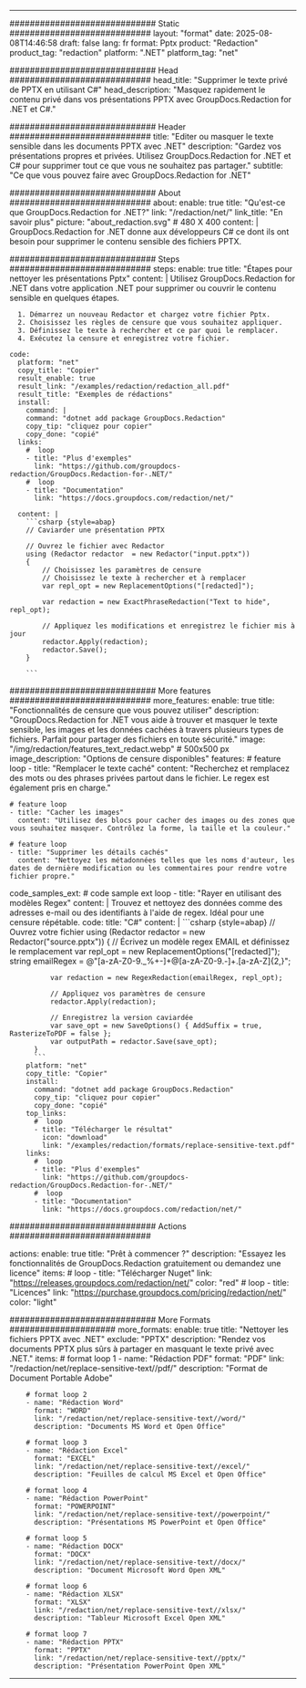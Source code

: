 
---
############################# Static ############################
layout: "format"
date:  2025-08-08T14:46:58
draft: false
lang: fr
format: Pptx
product: "Redaction"
product_tag: "redaction"
platform: ".NET"
platform_tag: "net"

############################# Head ############################
head_title: "Supprimer le texte privé de PPTX en utilisant C#"
head_description: "Masquez rapidement le contenu privé dans vos présentations PPTX avec GroupDocs.Redaction for .NET et C#."

############################# Header ############################
title: "Editer ou masquer le texte sensible dans les documents PPTX avec .NET" 
description: "Gardez vos présentations propres et privées. Utilisez GroupDocs.Redaction for .NET et C# pour supprimer tout ce que vous ne souhaitez pas partager."
subtitle: "Ce que vous pouvez faire avec GroupDocs.Redaction for .NET" 

############################# About ############################
about:
    enable: true
    title: "Qu'est-ce que GroupDocs.Redaction for .NET?"
    link: "/redaction/net/"
    link_title: "En savoir plus"
    picture: "about_redaction.svg" # 480 X 400
    content: |
       GroupDocs.Redaction for .NET donne aux développeurs C# ce dont ils ont besoin pour supprimer le contenu sensible des fichiers PPTX.

############################# Steps ############################
steps:
    enable: true
    title: "Étapes pour nettoyer les présentations Pptx"
    content: |
      Utilisez GroupDocs.Redaction for .NET dans votre application .NET pour supprimer ou couvrir le contenu sensible en quelques étapes.
      
      1. Démarrez un nouveau Redactor et chargez votre fichier Pptx.
      2. Choisissez les règles de censure que vous souhaitez appliquer.
      3. Définissez le texte à rechercher et ce par quoi le remplacer.
      4. Exécutez la censure et enregistrez votre fichier.
   
    code:
      platform: "net"
      copy_title: "Copier"
      result_enable: true
      result_link: "/examples/redaction/redaction_all.pdf"
      result_title: "Exemples de rédactions"
      install:
        command: |
        command: "dotnet add package GroupDocs.Redaction"
        copy_tip: "cliquez pour copier"
        copy_done: "copié"
      links:
        #  loop
        - title: "Plus d'exemples"
          link: "https://github.com/groupdocs-redaction/GroupDocs.Redaction-for-.NET/"
        #  loop
        - title: "Documentation"
          link: "https://docs.groupdocs.com/redaction/net/"
          
      content: |
        ```csharp {style=abap}
        // Caviarder une présentation PPTX

        // Ouvrez le fichier avec Redactor
        using (Redactor redactor  = new Redactor("input.pptx"))
        {
            // Choisissez les paramètres de censure
            // Choisissez le texte à rechercher et à remplacer
            var repl_opt = new ReplacementOptions("[redacted]");
            
            var redaction = new ExactPhraseRedaction("Text to hide", repl_opt);

            // Appliquez les modifications et enregistrez le fichier mis à jour
            redactor.Apply(redaction);
            redactor.Save();
        }
        
        ```            


############################# More features ############################
more_features:
  enable: true
  title: "Fonctionnalités de censure que vous pouvez utiliser"
  description: "GroupDocs.Redaction for .NET vous aide à trouver et masquer le texte sensible, les images et les données cachées à travers plusieurs types de fichiers. Parfait pour partager des fichiers en toute sécurité."
  image: "/img/redaction/features_text_redact.webp" # 500x500 px
  image_description: "Options de censure disponibles"
  features:
    # feature loop
    - title: "Remplacer le texte caché"
      content: "Recherchez et remplacez des mots ou des phrases privées partout dans le fichier. Le regex est également pris en charge."

    # feature loop
    - title: "Cacher les images"
      content: "Utilisez des blocs pour cacher des images ou des zones que vous souhaitez masquer. Contrôlez la forme, la taille et la couleur."

    # feature loop
    - title: "Supprimer les détails cachés"
      content: "Nettoyez les métadonnées telles que les noms d'auteur, les dates de dernière modification ou les commentaires pour rendre votre fichier propre."
      
  code_samples_ext:
    # code sample ext loop
    - title: "Rayer en utilisant des modèles Regex"
      content: |
        Trouvez et nettoyez des données comme des adresses e-mail ou des identifiants à l'aide de regex. Idéal pour une censure répétable.
      code:
        title: "C#"
        content: |
          ```csharp {style=abap}
          //  Ouvrez votre fichier
          using (Redactor redactor  = new Redactor("source.pptx"))
          {
              // Écrivez un modèle regex EMAIL et définissez le remplacement
              var repl_opt = new ReplacementOptions("[redacted]");
              string emailRegex = @"[a-zA-Z0-9._%+-]+@[a-zA-Z0-9.-]+\.[a-zA-Z]{2,}";

              var redaction = new RegexRedaction(emailRegex, repl_opt);

              // Appliquez vos paramètres de censure
              redactor.Apply(redaction);

              // Enregistrez la version caviardée
              var save_opt = new SaveOptions() { AddSuffix = true, RasterizeToPDF = false };
              var outputPath = redactor.Save(save_opt);
          }
          ```
        platform: "net"
        copy_title: "Copier"
        install:
          command: "dotnet add package GroupDocs.Redaction"
          copy_tip: "cliquez pour copier"
          copy_done: "copié"
        top_links:
          #  loop
          - title: "Télécharger le résultat"
            icon: "download"
            link: "/examples/redaction/formats/replace-sensitive-text.pdf"
        links:
          #  loop
          - title: "Plus d'exemples"
            link: "https://github.com/groupdocs-redaction/GroupDocs.Redaction-for-.NET/"
          #  loop
          - title: "Documentation"
            link: "https://docs.groupdocs.com/redaction/net/"


############################# Actions ############################

actions:
  enable: true
  title: "Prêt à commencer ?"
  description: "Essayez les fonctionnalités de GroupDocs.Redaction gratuitement ou demandez une licence"
  items:
    #  loop
    - title: "Télécharger Nuget"
      link: "https://releases.groupdocs.com/redaction/net/"
      color: "red"
        #  loop
    - title: "Licences"
      link: "https://purchase.groupdocs.com/pricing/redaction/net/"
      color: "light"


############################# More Formats #####################
more_formats:
    enable: true
    title: "Nettoyer les fichiers PPTX avec .NET"
    exclude: "PPTX"
    description: "Rendez vos documents PPTX plus sûrs à partager en masquant le texte privé avec .NET."
    items: 
        # format loop 1
        - name: "Rédaction PDF"
          format: "PDF"
          link: "/redaction/net/replace-sensitive-text//pdf/"
          description: "Format de Document Portable Adobe"

        # format loop 2
        - name: "Rédaction Word"
          format: "WORD"
          link: "/redaction/net/replace-sensitive-text//word/"
          description: "Documents MS Word et Open Office"
          
        # format loop 3
        - name: "Rédaction Excel"
          format: "EXCEL"
          link: "/redaction/net/replace-sensitive-text//excel/"
          description: "Feuilles de calcul MS Excel et Open Office"

        # format loop 4
        - name: "Rédaction PowerPoint"
          format: "POWERPOINT"
          link: "/redaction/net/replace-sensitive-text//powerpoint/"
          description: "Présentations MS PowerPoint et Open Office"

        # format loop 5
        - name: "Rédaction DOCX"
          format: "DOCX"
          link: "/redaction/net/replace-sensitive-text//docx/"
          description: "Document Microsoft Word Open XML"
          
        # format loop 6
        - name: "Rédaction XLSX"
          format: "XLSX"
          link: "/redaction/net/replace-sensitive-text//xlsx/"
          description: "Tableur Microsoft Excel Open XML"
          
        # format loop 7
        - name: "Rédaction PPTX"
          format: "PPTX"
          link: "/redaction/net/replace-sensitive-text//pptx/"
          description: "Présentation PowerPoint Open XML"


---